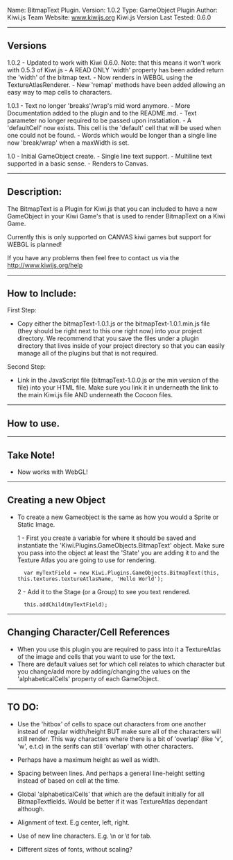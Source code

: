 Name: BitmapText Plugin.
Version: 1.0.2
Type: GameObject Plugin
Author: Kiwi.js Team
Website: www.kiwijs.org
Kiwi.js Version Last Tested: 0.6.0 

----------------------------------------------------------------------------------------
Versions
----------------------------------------------------------------------------------------

1.0.2
	- Updated to work with Kiwi 0.6.0. Note: that this means it won't work with 0.5.3 of Kiwi.js
	- A READ ONLY 'width' property has been added return the 'width' of the bitmap text. 
	- Now renders in WEBGL using the TextureAtlasRenderer.
	- New 'remap' methods have been added allowing an easy way to map cells to characters.

1.0.1
	- Text no longer 'breaks'/wrap's mid word anymore.
	- More Documentation added to the plugin and to the README.md.
	- Text parameter no longer required to be passed upon instatiation.
	- A 'defaultCell' now exists. This cell is the 'default' cell that will be used when one could not be found.
	- Words which would be longer than a single line now 'break/wrap' when a maxWidth is set.

1.0 - Initial GameObject create. 
	- Single line text support.
	- Multiline text supported in a basic sense.
	- Renders to Canvas.

----------------------------------------------------------------------------------------
Description:
----------------------------------------------------------------------------------------
The BitmapText is a Plugin for Kiwi.js that you can included to have a new GameObject in your Kiwi Game's that is used to render BitmapText on a Kiwi Game.

Currently this is only supported on CANVAS kiwi games but support for WEBGL is planned! 

If you have any problems then feel free to contact us via the http://www.kiwijs.org/help

----------------------------------------------------------------------------------------
How to Include: 
----------------------------------------------------------------------------------------

First Step:
- Copy either the bitmapText-1.0.1.js or the bitmapText-1.0.1.min.js file (they should be right next to this one right now) into your project directory. We recommend that you save the files under a plugin directory that lives inside of your project directory so that you can easily manage all of the plugins but that is not required.


Second Step:
- Link in the JavaScript file (bitmapText-1.0.0.js or the min version of the file) into your HTML file. Make sure you link it in underneath the link to the main Kiwi.js file AND underneath the Cocoon files.


----------------------------------------------------------------------------------------
How to use.
----------------------------------------------------------------------------------------

--------------------------------------------
Take Note!
-------------------------------------------- 
- Now works with WebGL!

--------------------------------------------
Creating a new Object
--------------------------------------------
- To create a new Gameobject is the same as how you would a Sprite or Static Image.

	1 - First you create a variable for where it should be saved and instantiate the 'Kiwi.Plugins.GameObjects.BitmapText' object. 
	    Make sure you pass into the object at least the 'State' you are adding it to and the Texture Atlas you are going to use for rendering.
		
		var myTextField = new Kiwi.Plugins.GameObjects.BitmapText(this, this.textures.textureAtlasName, 'Hello World');

	2 - Add it to the Stage (or a Group) to see you text rendered.
		
		this.addChild(myTextField);

--------------------------------------------
Changing Character/Cell References
--------------------------------------------
- When you use this plugin you are required to pass into it a TextureAtlas of the image and cells that you want to use for the text.
- There are default values set for which cell relates to which character but you change/add more by adding/changing the values on the 'alphabeticalCells' property of each GameObject.  

----------------------------------------------------------------------------------------
TO DO:
----------------------------------------------------------------------------------------

- Use the 'hitbox' of cells to space out characters from one another instead of regular width/height BUT make sure all of the characters will still render. This way characters where there is a bit of 'overlap' (like 'v', 'w', e.t.c) in the serifs can still 'overlap' with other characters.

- Perhaps have a maximum height as well as width.

- Spacing between lines. And perhaps a general line-height setting instead of based on cell at the time.

- Global 'alphabeticalCells' that which are the default initially for all BitmapTextfields. Would be better if it was TextureAtlas dependant although. 

- Alignment of text. E.g center, left, right.

- Use of new line characters. E.g. \n or \t for tab.

- Different sizes of fonts, without scaling?  
